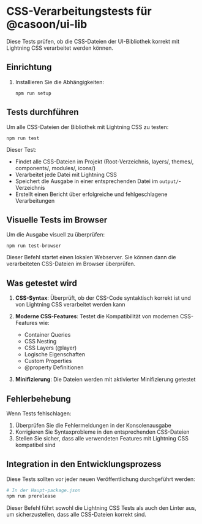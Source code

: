 # CSS-Verarbeitungstests für @casoon/ui-lib

Diese Tests prüfen, ob die CSS-Dateien der UI-Bibliothek korrekt mit Lightning CSS verarbeitet werden können.

## Einrichtung

1. Installieren Sie die Abhängigkeiten:
   ```
   npm run setup
   ```

## Tests durchführen

Um alle CSS-Dateien der Bibliothek mit Lightning CSS zu testen:

```
npm run test
```

Dieser Test:
- Findet alle CSS-Dateien im Projekt (Root-Verzeichnis, layers/, themes/, components/, modules/, icons/)
- Verarbeitet jede Datei mit Lightning CSS
- Speichert die Ausgabe in einer entsprechenden Datei im `output/`-Verzeichnis
- Erstellt einen Bericht über erfolgreiche und fehlgeschlagene Verarbeitungen

## Visuelle Tests im Browser

Um die Ausgabe visuell zu überprüfen:

```
npm run test-browser
```

Dieser Befehl startet einen lokalen Webserver. Sie können dann die verarbeiteten CSS-Dateien im Browser überprüfen.

## Was getestet wird

1. **CSS-Syntax**: Überprüft, ob der CSS-Code syntaktisch korrekt ist und von Lightning CSS verarbeitet werden kann
2. **Moderne CSS-Features**: Testet die Kompatibilität von modernen CSS-Features wie:
   - Container Queries
   - CSS Nesting
   - CSS Layers (@layer)
   - Logische Eigenschaften
   - Custom Properties
   - @property Definitionen

3. **Minifizierung**: Die Dateien werden mit aktivierter Minifizierung getestet

## Fehlerbehebung

Wenn Tests fehlschlagen:

1. Überprüfen Sie die Fehlermeldungen in der Konsolenausgabe
2. Korrigieren Sie Syntaxprobleme in den entsprechenden CSS-Dateien
3. Stellen Sie sicher, dass alle verwendeten Features mit Lightning CSS kompatibel sind

## Integration in den Entwicklungsprozess

Diese Tests sollten vor jeder neuen Veröffentlichung durchgeführt werden:

```bash
# In der Haupt-package.json
npm run prerelease
```

Dieser Befehl führt sowohl die Lightning CSS Tests als auch den Linter aus, um sicherzustellen, dass alle CSS-Dateien korrekt sind. 